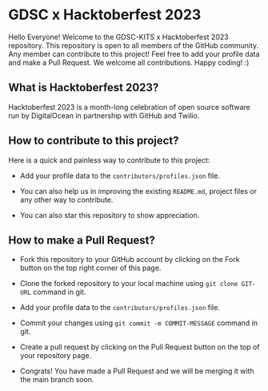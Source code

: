 # GDSC x Hacktoberfest 2023

Hello Everyone! Welcome to the GDSC-KITS x Hacktoberfest 2023 repository. This repository is open to all members of the GitHub community. Any member can contribute to this project! Feel free to add your profile data and make a Pull Request. We welcome all contributions. Happy coding! :)

## What is Hacktoberfest 2023?

Hacktoberfest 2023 is a month-long celebration of open source software run by DigitalOcean in partnership with GitHub and Twilio.

## How to contribute to this project?

Here is a quick and painless way to contribute to this project:

- Add your profile data to the `contributors/profiles.json` file.

- You can also help us in improving the existing `README.md`, project files or any other way to contribute.

- You can also star this repository to show appreciation.

## How to make a Pull Request?

- Fork this repository to your GitHub account by clicking on the Fork button on the top right corner of this page.

- Clone the forked repository to your local machine using `git clone GIT-URL` command in git.

- Add your profile data to the `contributors/profiles.json` file.

- Commit your changes using `git commit -m COMMIT-MESSAGE` command in git.

- Create a pull request by clicking on the Pull Request button on the top of your repository page.

- Congrats! You have made a Pull Request and we will be merging it with the main branch soon.
